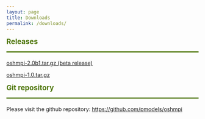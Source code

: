 ```yaml
---
layout: page
title: Downloads
permalink: /downloads/
---
```



<div class="entry-content">
<p><strong><span style="color: #4d7508;font-size: 14pt">Releases</span></strong></p>
<div style="padding-top: 5px;border-top: 3px solid #4d7508"></div>
<p><a href="https://github.com/pmodels/oshmpi/releases/download/v2.0b1/oshmpi-2.0b1.tar.gz" target="_blank" rel="noopener noreferrer">oshmpi-2.0b1.tar.gz (beta release)</a></p>
<p><a href="https://github.com/pmodels/oshmpi/releases/download/v1.0/oshmpi-1.0.tar.gz" target="_blank" rel="noopener noreferrer">oshmpi-1.0.tar.gz</a></p>
<p><strong><span style="color: #4d7508;font-size: 14pt">Git repository</span></strong></p>
<div style="padding-top: 5px;border-top: 3px solid #4d7508"></div>
<p>Please visit the github repository: <a href="https://github.com/pmodels/oshmpi" target="_blank" rel="noopener noreferrer">https://github.com/pmodels/oshmpi</a></p>
</div>